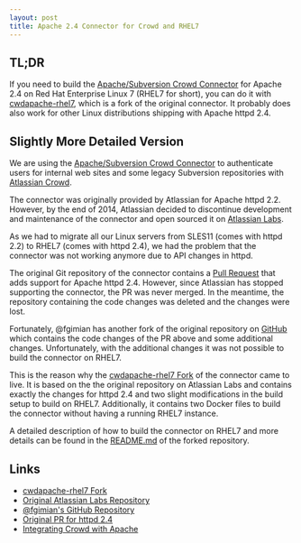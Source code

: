 ```yaml
---
layout: post
title: Apache 2.4 Connector for Crowd and RHEL7
---
```


## TL;DR
If you need to build the [Apache/Subversion Crowd Connector](https://confluence.atlassian.com/crowd031/integrating-crowd-with-apache-949753124.html) for Apache 2.4 on Red Hat Enterprise Linux 7 (RHEL7 for short), you can do it with [cwdapache-rhel7](https://github.com/ferstl/cwdapache-rhel7), which is a fork of the original connector.
It probably does also work for other Linux distributions shipping with Apache httpd 2.4.

## Slightly More Detailed Version
We are using the [Apache/Subversion Crowd Connector](https://confluence.atlassian.com/crowd031/integrating-crowd-with-apache-949753124.html) to authenticate users for internal web sites and some legacy Subversion repositories with [Atlassian Crowd](https://www.atlassian.com/software/crowd).

The connector was originally provided by Atlassian for Apache httpd 2.2. However, by the end of 2014, Atlassian decided to discontinue development and maintenance of the connector and open sourced it on [Atlassian Labs](https://bitbucket.org/atlassianlabs/cwdapache.git).

As we had to migrate all our Linux servers from SLES11 (comes with httpd 2.2) to RHEL7 (comes with httpd 2.4), we had the problem that the connector was not working anymore due to API changes in httpd.

 The original Git repository of the connector contains a [Pull Request](https://bitbucket.org/atlassianlabs/cwdapache/pull-requests/18/added-apache-24-compatibility-and-fixed/diff) that adds support for Apache httpd 2.4. However, since Atlassian has stopped supporting the connector, the PR was never merged. In the meantime, the repository containing the code changes was deleted and the changes were lost.
 
 Fortunately, @fgimian has another fork of the original repository on [GitHub](https://github.com/fgimian/cwdapache.git) which contains the code changes of the PR above and some additional changes. Unfortunately, with the additional changes it was not possible to build the connector on RHEL7.
 
 This is the reason why the [cwdapache-rhel7 Fork](https://github.com/ferstl/cwdapache-rhel7) of the connector came to live. It is based on the the original repository on Atlassian Labs and contains exactly the changes for httpd 2.4 and two slight modifications in the build setup to build on RHEL7. Additionally, it contains two Docker files to build the connector without having a running RHEL7 instance.

A detailed description of how to build the connector on RHEL7 and more details can be found in the [README.md](https://github.com/ferstl/cwdapache-rhel7/blob/master/README.md) of the forked repository.

## Links

- [cwdapache-rhel7 Fork](https://github.com/ferstl/cwdapache-rhel7)
- [Original Atlassian Labs Repository](https://bitbucket.org/atlassianlabs/cwdapache.git)
- [@fgimian's GitHub Repository](https://github.com/fgimian/cwdapache.git)
- [Original PR for httpd 2.4](https://bitbucket.org/atlassianlabs/cwdapache/pull-requests/18/added-apache-24-compatibility-and-fixed/diff)
- [Integrating Crowd with Apache](https://confluence.atlassian.com/crowd031/integrating-crowd-with-apache-949753124.html)
